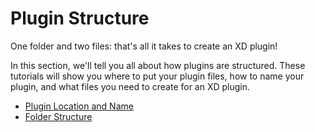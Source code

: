 # Plugin Structure

One folder and two files: that's all it takes to create an XD plugin!

In this section, we'll tell you all about how plugins are structured. These tutorials will show you where to put your plugin files, how to name your plugin, and what files you need to create for an XD plugin.

- [Plugin Location and Name](./location.md)
- [Folder Structure](./folder-structure.md)